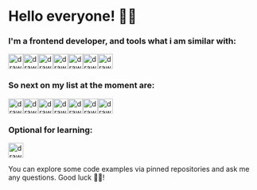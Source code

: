 # Hello everyone! 👨‍💻
### I'm a frontend developer, and tools what i am similar with: 

<img src="https://user-images.githubusercontent.com/58249679/198398512-e04d9087-e921-4b1b-9e65-44e36ce6ba01.svg" alt="drawing" width="30"/><img src="https://user-images.githubusercontent.com/58249679/198400693-8ace6847-b2ad-48de-a8d8-1ebf26bf6ab2.svg" alt="drawing" width="30"/><img src="https://user-images.githubusercontent.com/58249679/198400722-cfb5f8e4-4c64-4fda-aa8b-64d393736fb3.svg" alt="drawing" width="30"/><img src="https://user-images.githubusercontent.com/58249679/198400962-fdf790be-98af-40fe-b15b-ab565d5123ce.svg" alt="drawing" width="30"/><img src="https://user-images.githubusercontent.com/58249679/198400976-938a82e5-8d11-41b2-90d4-2efcf7d3dcf4.svg" alt="drawing" width="30"/><img src="https://user-images.githubusercontent.com/58249679/198401002-68cf59bb-7b08-47c1-8a84-5c9029042c52.svg" alt="drawing" width="30"/><img src="https://user-images.githubusercontent.com/58249679/198401090-609d68d3-d0b1-4536-a43e-883e98ae4c6a.svg" alt="drawing" width="30"/>

### So next on my list at the moment are:

<img src="https://user-images.githubusercontent.com/58249679/199495418-94777e72-3fc3-4e6c-bc77-9e83116603fe.svg" alt="drawing" width="30"/><img src="https://user-images.githubusercontent.com/58249679/199495533-77d37b5d-bc7f-4228-bcd7-99edcf8ba07b.svg" alt="drawing" width="30"/><img src="https://user-images.githubusercontent.com/58249679/198401622-2e9aba04-0ba5-4f3c-8c94-f7de50b6a2fd.svg" alt="drawing" width="30"/><img src="https://user-images.githubusercontent.com/58249679/198401618-7378bfc7-8832-4772-bc62-ad88fd244c1d.svg" alt="drawing" width="30"/><img src="https://user-images.githubusercontent.com/58249679/198401627-7958ae03-bd86-49f6-a0d1-4554b43cf79e.svg" alt="drawing" width="30"/><img src="https://user-images.githubusercontent.com/58249679/199495759-9369c64b-b816-43e5-899b-2b8becae0c0c.svg" alt="drawing" width="30"/><img src="https://user-images.githubusercontent.com/58249679/199495781-5d5170c7-c358-48ae-bb90-fa849985b634.svg" alt="drawing" width="30"/>

### Optional for learning:

<img src="https://user-images.githubusercontent.com/58249679/199496082-1ffb33a8-f1a9-42a3-8068-4d224b7b8569.svg" alt="drawing" width="30"/>

You can explore some code examples via pinned repositories and ask me any questions. Good luck 🙋‍♂️!
